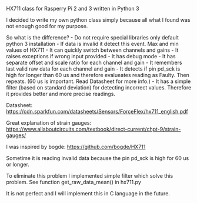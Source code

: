HX711 class for Rasperry Pi 2 and 3 written in Python 3


I decided to write my own python class simply because all what I found was not enough good for my purpose.

So what is the difference?
	- Do not require special libraries only default python 3 installation
	- If data is invalid it detect this event. Max and min values of HX711
	- It can quickly switch between channels and gains
	- It raises exceptions if wrong input provided
	- It has debug mode
	- It has separate offset and scale ratio for each channel and gain
	- It remembers last valid raw data for each channel and gain
	- It detects if pin pd_sck is high for longer than 60 us and therefore evalueates reading as Faulty. Then repeats. (60 us is important. Read Datasheet for more info.)
	- It has a simple filter (based on standard deviation) for detecting incorrect values. Therefore it provides better and more precise readings.

Datasheet: https://cdn.sparkfun.com/datasheets/Sensors/ForceFlex/hx711_english.pdf

Great explanation of strain gauges: https://www.allaboutcircuits.com/textbook/direct-current/chpt-9/strain-gauges/

I was inspired by bogde: https://github.com/bogde/HX711

Sometime it is reading invalid data because the pin pd_sck is high for 60 us or longer.

To eliminate this problem I implemented simple filter which solve this problem.
See function get_raw_data_mean() in hx711.py

It is not perfect and I will implement this in C language in the future.

